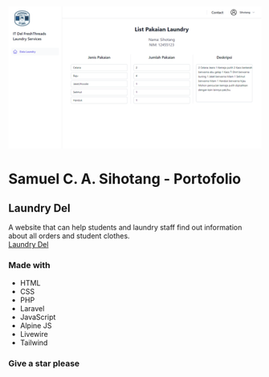 ![web-view](./Homepage.png)

# Samuel C. A. Sihotang - Portofolio
## Laundry Del
A website that can help students and laundry staff find out information about all orders and student clothes.
<br>
<a href="https://laundry.samuelsihotang.my.id/">Laundry Del</a>

### Made with
- HTML
- CSS
- PHP
- Laravel
- JavaScript
- Alpine JS
- Livewire
- Tailwind

### Give a star please